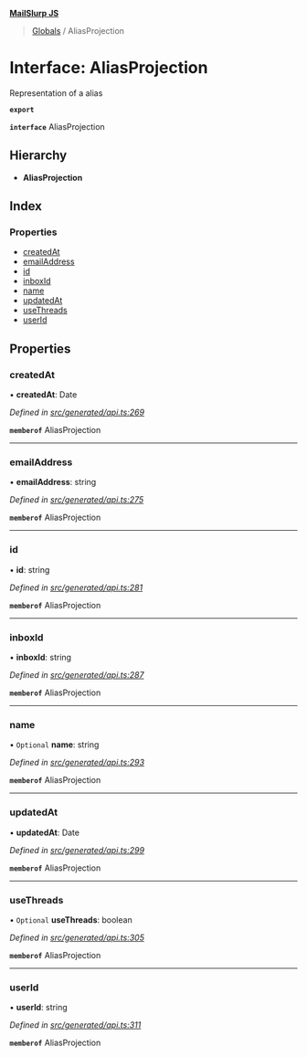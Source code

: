 **[MailSlurp JS](../README.md)**

> [Globals](../README.md) / AliasProjection

# Interface: AliasProjection

Representation of a alias

**`export`** 

**`interface`** AliasProjection

## Hierarchy

* **AliasProjection**

## Index

### Properties

* [createdAt](aliasprojection.md#createdat)
* [emailAddress](aliasprojection.md#emailaddress)
* [id](aliasprojection.md#id)
* [inboxId](aliasprojection.md#inboxid)
* [name](aliasprojection.md#name)
* [updatedAt](aliasprojection.md#updatedat)
* [useThreads](aliasprojection.md#usethreads)
* [userId](aliasprojection.md#userid)

## Properties

### createdAt

•  **createdAt**: Date

*Defined in [src/generated/api.ts:269](https://github.com/mailslurp/mailslurp-client/blob/e4d4355/src/generated/api.ts#L269)*

**`memberof`** AliasProjection

___

### emailAddress

•  **emailAddress**: string

*Defined in [src/generated/api.ts:275](https://github.com/mailslurp/mailslurp-client/blob/e4d4355/src/generated/api.ts#L275)*

**`memberof`** AliasProjection

___

### id

•  **id**: string

*Defined in [src/generated/api.ts:281](https://github.com/mailslurp/mailslurp-client/blob/e4d4355/src/generated/api.ts#L281)*

**`memberof`** AliasProjection

___

### inboxId

•  **inboxId**: string

*Defined in [src/generated/api.ts:287](https://github.com/mailslurp/mailslurp-client/blob/e4d4355/src/generated/api.ts#L287)*

**`memberof`** AliasProjection

___

### name

• `Optional` **name**: string

*Defined in [src/generated/api.ts:293](https://github.com/mailslurp/mailslurp-client/blob/e4d4355/src/generated/api.ts#L293)*

**`memberof`** AliasProjection

___

### updatedAt

•  **updatedAt**: Date

*Defined in [src/generated/api.ts:299](https://github.com/mailslurp/mailslurp-client/blob/e4d4355/src/generated/api.ts#L299)*

**`memberof`** AliasProjection

___

### useThreads

• `Optional` **useThreads**: boolean

*Defined in [src/generated/api.ts:305](https://github.com/mailslurp/mailslurp-client/blob/e4d4355/src/generated/api.ts#L305)*

**`memberof`** AliasProjection

___

### userId

•  **userId**: string

*Defined in [src/generated/api.ts:311](https://github.com/mailslurp/mailslurp-client/blob/e4d4355/src/generated/api.ts#L311)*

**`memberof`** AliasProjection
